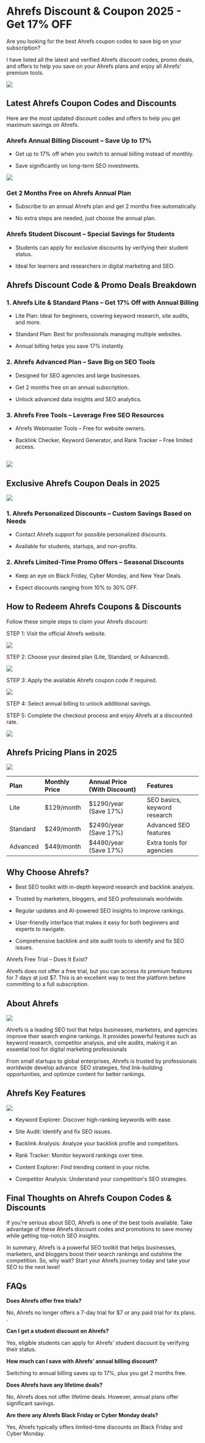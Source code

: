 # Ahrefs Discount & Coupon 2025 - Get 17% OFF

Are you looking for the best Ahrefs coupon codes to save big on your subscription?

I have listed all the latest and verified Ahrefs discount codes, promo deals, and offers to help you save on your Ahrefs plans and enjoy all Ahrefs’ premium tools.

![](https://lh7-rt.googleusercontent.com/docsz/AD_4nXexPlGoPpjAOSScuPkqRElUY-qGoZhoYT-ox8zJLXYfU8dWS-eilzSqQOCHw9u2503lfbmhIkFEbPxI2nmhRtB-GV42iPDurDJGe-lbZxWX3wD0v5mPiMBhXVAVhUhYquvKhE4fBQ?key=fP_k8NP8gDr9fPxlHOilAl7Y)

## Latest Ahrefs Coupon Codes and Discounts

Here are the most updated discount codes and offers to help you get maximum savings on Ahrefs.

### Ahrefs Annual Billing Discount – Save Up to 17%

*   Get up to 17% off when you switch to annual billing instead of monthly.
    
*   Save significantly on long-term SEO investments.
    

![](https://lh7-rt.googleusercontent.com/docsz/AD_4nXdVlzsIpnRS_soE56Q7NFiJNN1p1S0saGxE39Q-t5o_KCStqzSOIIoaPPxKMhfhTMZF32uGY8d7LKbisRVnH8jlDJKm9DsGx4F5aIeDiiVQiWsyUGTU7-pnFPHietCgMrH2xvUo?key=fP_k8NP8gDr9fPxlHOilAl7Y)

### Get 2 Months Free on Ahrefs Annual Plan

*   Subscribe to an annual Ahrefs plan and get 2 months free automatically.
    
*   No extra steps are needed, just choose the annual plan.
    

### Ahrefs Student Discount – Special Savings for Students

*   Students can apply for exclusive discounts by verifying their student status.
    
*   Ideal for learners and researchers in digital marketing and SEO.
    

## Ahrefs Discount Code & Promo Deals Breakdown

### 1\. Ahrefs Lite & Standard Plans – Get 17% Off with Annual Billing

*   Lite Plan: Ideal for beginners, covering keyword research, site audits, and more.
    
*   Standard Plan: Best for professionals managing multiple websites.
    
*   Annual billing helps you save 17% instantly.
    

### 2\. Ahrefs Advanced Plan – Save Big on SEO Tools

*   Designed for SEO agencies and large businesses.
    
*   Get 2 months free on an annual subscription.
    
*   Unlock advanced data insights and SEO analytics.
    

### 3\. Ahrefs Free Tools – Leverage Free SEO Resources

*   Ahrefs Webmaster Tools – Free for website owners.
    
*   Backlink Checker, Keyword Generator, and Rank Tracker – Free limited access.
    

## ![](https://lh7-rt.googleusercontent.com/docsz/AD_4nXcPgYSTGUPQZjBHUZNZoASEDF39wuk5EpVvPCfbMk2i8X0QjzuuyGxTjLgkcepwzVYqKvCDiUHtPNWFnhiylU83Wc1IWJovrKzxUUn5v1xT8A7S_1AJ-5kdwuE4LXSGCDGBPA02KQ?key=fP_k8NP8gDr9fPxlHOilAl7Y)

## Exclusive Ahrefs Coupon Deals in 2025

![](https://lh7-rt.googleusercontent.com/docsz/AD_4nXexPlGoPpjAOSScuPkqRElUY-qGoZhoYT-ox8zJLXYfU8dWS-eilzSqQOCHw9u2503lfbmhIkFEbPxI2nmhRtB-GV42iPDurDJGe-lbZxWX3wD0v5mPiMBhXVAVhUhYquvKhE4fBQ?key=fP_k8NP8gDr9fPxlHOilAl7Y)

### 1\. Ahrefs Personalized Discounts – Custom Savings Based on Needs

*   Contact Ahrefs support for possible personalized discounts.
    
*   Available for students, startups, and non-profits.
    

### 2\. Ahrefs Limited-Time Promo Offers – Seasonal Discounts

*   Keep an eye on Black Friday, Cyber Monday, and New Year Deals.
    
*   Expect discounts ranging from 10% to 30% OFF.
    

## How to Redeem Ahrefs Coupons & Discounts

Follow these simple steps to claim your Ahrefs discount:

STEP 1: Visit the official Ahrefs website.

![](https://lh7-rt.googleusercontent.com/docsz/AD_4nXcfUq7Nn49UZK6OZi_bm-f7fCHfwweGAyzcPQC3hbWiY2gqmlgK32EMvM4Bgqcm_AhPZihuIyqkY2SeTVKF-POgFa9uqyMBZRmRpFz_fYULcYprh0ELv2hZ5W2DjjoezmOb9eG2hQ?key=fP_k8NP8gDr9fPxlHOilAl7Y)

STEP 2: Choose your desired plan (Lite, Standard, or Advanced).

![](https://lh7-rt.googleusercontent.com/docsz/AD_4nXfOHRUC7SsN3E-jjkCoatOBYS8KD174HW06RoWWqMKu6h4KUSWN2sbjBvl1BtkKJrWQP17dN4S2OonA-Yf6FjGzqtI-UffymjTUrfecdTTUYq14JXPsA7qYz_158mErr0FO5L--?key=fP_k8NP8gDr9fPxlHOilAl7Y)

STEP 3: Apply the available Ahrefs coupon code if required.

![](https://lh7-rt.googleusercontent.com/docsz/AD_4nXfZR9uM3o3tOOWNJZoU1B1y_g55bvVNZh9_lJ0n7h6urPvfFRQSu2OLI6xMYlDkl-Qf9Y-d_Un5H4MQ_Vo0o3UXZz3ZqmbDPf8_QMcuJgWjrHm0SpAqy5qHjqOGBIX_wbgeoJSJJw?key=fP_k8NP8gDr9fPxlHOilAl7Y)

STEP 4: Select annual billing to unlock additional savings.

STEP 5: Complete the checkout process and enjoy Ahrefs at a discounted rate.

![](https://lh7-rt.googleusercontent.com/docsz/AD_4nXdD1rHTEPYh4exGjJsy1s2HZ8LsRQO37YT00S5OuW2la4G4HTcGrD20qdcTtNLtsJTkthTR-zWBJGskCTe2swlfB8tCPY2hyL8pvEyqPMX00QSEaiH07APDwthbo4iVExcKsH_aSw?key=fP_k8NP8gDr9fPxlHOilAl7Y)

## Ahrefs Pricing Plans in 2025

![](https://lh7-rt.googleusercontent.com/docsz/AD_4nXesJa5FxEdDwA0XNPiSG2cDTnEltoJKdJT68BM5bPZdIpW5ULRHzVOqsXNtmCotpmZikPE7tgtqKtM276y7_osBzwUFlk9I0AjNyU07ycVId50A7r1p7uri4bSFYn6Jsmfuj4Ru?key=fP_k8NP8gDr9fPxlHOilAl7Y)

  

| Plan | Monthly Price | Annual Price (With Discount) | Features |
| :--- | :--- | :--- | :--- |
| Lite | $129/month | $1290/year (Save 17%) | SEO basics, keyword research |
| Standard | $249/month | $2490/year (Save 17%) | Advanced SEO features |
| Advanced | $449/month | $4490/year (Save 17%) | Extra tools for agencies |

  

## Why Choose Ahrefs?

  

*   Best SEO toolkit with in-depth keyword research and backlink analysis.  
      
    
*   Trusted by marketers, bloggers, and SEO professionals worldwide.  
      
    
*   Regular updates and AI-powered SEO insights to improve rankings.  
      
    
*   User-friendly interface that makes it easy for both beginners and experts to navigate.  
      
    
*   Comprehensive backlink and site audit tools to identify and fix SEO issues.
    

Ahrefs Free Trial – Does It Exist?

Ahrefs does not offer a free trial, but you can access its premium features for 7 days at just $7. This is an excellent way to test the platform before committing to a full subscription.

## About Ahrefs

![](https://lh7-rt.googleusercontent.com/docsz/AD_4nXcjk7Pgxe5CR3AlsKdok2alkoaA-ui4Ed2FKRGPhru1IxvCw8zgXSSz3C2k7spksKMKmQXh0hxPCmw2g5ljihlSJDA9nikuFj5rofDNHinNnBC4letvGG3ODpg_L5EIypOvU_GVQA?key=fP_k8NP8gDr9fPxlHOilAl7Y)

Ahrefs is a leading SEO tool that helps businesses, marketers, and agencies improve their search engine rankings. It provides powerful features such as keyword research, competitor analysis, and site audits, making it an essential tool for digital marketing professionals

From small startups to global enterprises, Ahrefs is trusted by professionals worldwide develop advance  SEO strategies, find link-building opportunities, and optimize content for better rankings.

## Ahrefs Key Features

![](https://lh7-rt.googleusercontent.com/docsz/AD_4nXfX0CClnKL1zzme38g11vuZHRYLHxRdE9lBhKbmMKMNT-ltY4y3Dr1mCOqETs1OaTcKUxcxSWqBy2IoGWqB2W_x6rqvYwYXZlwxDJbGccBEQS6aoXiEHQtfaIRmpiRezI16z9PhyQ?key=fP_k8NP8gDr9fPxlHOilAl7Y)

*   Keyword Explorer: Discover high-ranking keywords with ease.  
      
    
*   Site Audit: Identify and fix SEO issues.  
      
    
*   Backlink Analysis: Analyze your backlink profile and competitors.  
      
    
*   Rank Tracker: Monitor keyword rankings over time.  
      
    
*   Content Explorer: Find trending content in your niche.  
      
    
*   Competitor Analysis: Understand your competition's SEO strategies.
    

## Final Thoughts on Ahrefs Coupon Codes & Discounts

If you're serious about SEO, Ahrefs is one of the best tools available. Take advantage of these Ahrefs discount codes and promotions to save money while getting top-notch SEO insights.

In summary, Ahrefs is a powerful SEO toolkit that helps businesses, marketers, and bloggers boost their search rankings and outshine the competition. So, why wait? Start your Ahrefs journey today and take your SEO to the next level!

## FAQs

**Does Ahrefs offer free trials?**

No, Ahrefs no longer offers a 7-day trial for $7 or any paid trial for its plans. .

**Can I get a student discount on Ahrefs?**

Yes, eligible students can apply for Ahrefs' student discount by verifying their status.

**How much can I save with Ahrefs’ annual billing discount?**

Switching to annual billing saves up to 17%, plus you get 2 months free.

**Does Ahrefs have any lifetime deals?**

No, Ahrefs does not offer lifetime deals. However, annual plans offer significant savings.

**Are there any Ahrefs Black Friday or Cyber Monday deals?**

Yes, Ahrefs typically offers limited-time discounts on Black Friday and Cyber Monday.
